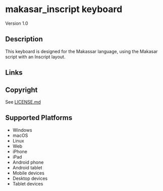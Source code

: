 makasar_inscript keyboard
==============

Version 1.0

Description
-----------
This keyboard is designed for the Makassar language, using the Makasar script with an Inscript layout.

Links
-----

Copyright
---------
See [LICENSE.md](LICENSE.md)

Supported Platforms
-------------------
 * Windows
 * macOS
 * Linux
 * Web
 * iPhone
 * iPad
 * Android phone
 * Android tablet
 * Mobile devices
 * Desktop devices
 * Tablet devices

